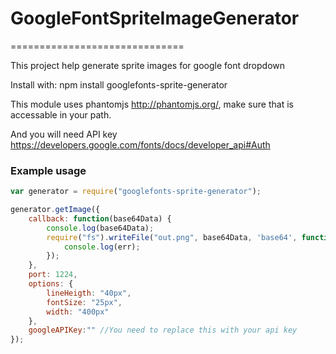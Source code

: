 # GoogleFontSpriteImageGenerator
==============================

This project help generate sprite images for google font dropdown


Install with: npm install googlefonts-sprite-generator

This module uses phantomjs http://phantomjs.org/, make sure that is accessable in your path.

And you will need API key https://developers.google.com/fonts/docs/developer_api#Auth

### Example usage

```javascript
var generator = require("googlefonts-sprite-generator");

generator.getImage({
	callback: function(base64Data) {
		console.log(base64Data);
		require("fs").writeFile("out.png", base64Data, 'base64', function(err) {
			console.log(err);
		});
	},
	port: 1224,
	options: {
		lineHeigth: "40px",
		fontSize: "25px",
		width: "400px"
	},
	googleAPIKey:"" //You need to replace this with your api key
});
```






